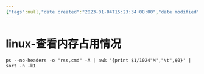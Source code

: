 ```yaml
---
{"tags":null,"date created":"2023-01-04T15:23:34+08:00","date modified":"2024-02-02T12:07:52+08:00","dg-publish":true,"permalink":"/card/linux-查看内存占用情况/","dgPassFrontmatter":true,"noteIcon":"2","created":"2023-01-04T15:23:34+08:00","updated":"2024-02-02T12:07:52+08:00"}
---
```



# linux-查看内存占用情况

```Shell
ps --no-headers -o "rss,cmd" -A | awk '{print $1/1024"M","\t",$0}' | sort -n -k1
```
